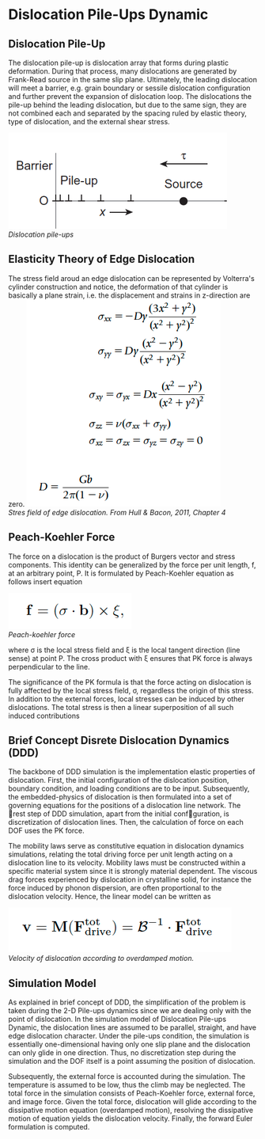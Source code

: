 # Dislocation Pile-Ups Dynamic

## Dislocation Pile-Up
The dislocation pile-up is dislocation array that forms during plastic deformation. During that process, many dislocations are generated by Frank-Read source in the same slip plane. Ultimately, the leading dislocation will meet a barrier, e.g. grain boundary or sessile dislocation configuration and further prevent the expansion of dislocation loop. The dislocations the pile-up behind the leading dislocation, but due to the same sign, they are not combined each and separated by the spacing ruled by elastic theory, type of dislocation, and the external shear stress.  

![Dislocation pile-ups](docs/imgs/pile-ups.png)<br>
*Dislocation pile-ups*

## Elasticity Theory of Edge Dislocation
The stress field aroud an edge dislocation can be represented by Volterra's cylinder construction and notice, the deformation of that cylinder is basically a plane strain, i.e. the displacement and strains in z-direction are zero.
![Stres-field](docs/imgs/edge-dis-stress.png)<br>
*Stres field of edge dislocation. From Hull & Bacon, 2011, Chapter 4*

## Peach-Koehler Force
The force on a dislocation is the product of Burgers vector and stress components. This identity can be generalized by the force per unit length, f, at an arbitrary point, P. It is formulated by Peach-Koehler equation as follows
insert equation

![PK](docs/imgs/PKforce.png)<br>
*Peach-koehler force*

where σ is the local stress field and ξ is the local tangent direction (line sense) at point P. The cross product with ξ ensures that PK force is always perpendicular to the line.

The significance of the PK formula is that the force acting on dislocation is fully affected by the local stress field, σ, regardless the origin of this stress. In addition to the external forces, local stresses can be induced by other dislocations. The total stress is then a linear superposition of all such induced contributions

## Brief Concept Disrete Dislocation Dynamics (DDD)
The backbone of DDD simulation is the implementation elastic properties of dislocation. First, the initial configuration of the dislocation position, boundary condition, and loading conditions are to be input. Subsequently, the embedded-physics of dislocation is then formulated into a set of governing equations for the positions of a dislocation line network. The rest step of DDD simulation, apart from the initial confguration, is discretization of dislocation lines. Then, the calculation of force on each DOF uses the PK force. 

The mobility laws serve as constitutive equation in dislocation dynamics simulations, relating the total driving force per unit length acting on a dislocation line to its velocity. Mobility laws must be constructed within a specific material system since it is strongly material dependent. The viscous drag forces experienced by dislocation in crystalline solid, for instance the force induced by phonon dispersion, are often proportional to the dislocation velocity. Hence, the linear model can be written as

![velocity.](docs/imgs/vel.png)<br>
*Velocity of dislocation according to overdamped motion.*


## Simulation Model 
As explained in brief concept of DDD, the simplification of the problem is taken during the 2-D Pile-ups dynamics since we are dealing only with the point of dislocation. In the simulation model of Dislocation Pile-ups Dynamic, the dislocation lines are assumed to be parallel, straight, and have edge dislocation character. Under the pile-ups condition, the simulation is essentially one-dimensional having only one slip plane and the dislocation can only glide in one direction. Thus, no discretization step during the simulation and the DOF itself is a point assuming the position of dislocation.

Subsequently, the external force is accounted during the simulation. The temperature is assumed to be low, thus the climb may be neglected. The total force in the simulation consists of Peach-Koehler force, external force, and image force. Given the total force, dislocation will glide according to the dissipative motion equation (overdamped motion), resolving the dissipative motion of equation yields the dislocation velocity. Finally, the forward Euler formulation is computed.

